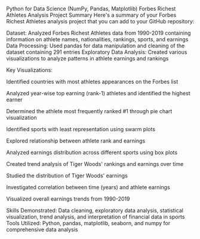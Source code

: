 
Python for Data Science (NumPy, Pandas, Matplotlib) 
Forbes Richest Athletes Analysis Project Summary
Here's a summary of your Forbes Richest Athletes analysis project that you can add to your GitHub repository:

Dataset: Analyzed Forbes Richest Athletes data from 1990-2019 containing information on athlete names, nationalities, rankings, sports, and earnings
Data Processing: Used pandas for data manipulation and cleaning of the dataset containing 291 entries
Exploratory Data Analysis: Created various visualizations to analyze patterns in athlete earnings and rankings

Key Visualizations:

Identified countries with most athletes appearances on the Forbes list

Analyzed year-wise top earning (rank-1) athletes and identified the highest earner

Determined the athlete most frequently ranked #1 through pie chart visualization

Identified sports with least representation using swarm plots

Explored relationship between athlete rank and earnings

Analyzed earnings distribution across different sports using box plots

Created trend analysis of Tiger Woods' rankings and earnings over time

Studied the distribution of Tiger Woods' earnings

Investigated correlation between time (years) and athlete earnings

Visualized overall earnings trends from 1990-2019


Skills Demonstrated: Data cleaning, exploratory data analysis, statistical visualization, trend analysis, and interpretation of financial data in sports
Tools Utilized: Python, pandas, matplotlib, seaborn, and numpy for comprehensive data analysis

